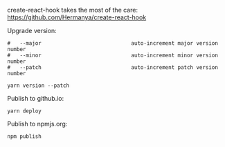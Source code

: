 create-react-hook takes the most of the care: https://github.com/Hermanya/create-react-hook

Upgrade version:

```
#   --major                             auto-increment major version number
#   --minor                             auto-increment minor version number
#   --patch                             auto-increment patch version number

yarn version --patch
```

Publish to github.io:
```
yarn deploy
```

Publish to npmjs.org:
```
npm publish
```
